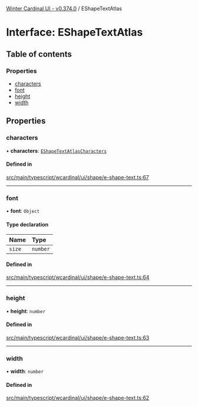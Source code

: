 [Winter Cardinal UI - v0.374.0](../index.md) / EShapeTextAtlas

# Interface: EShapeTextAtlas

## Table of contents

### Properties

- [characters](EShapeTextAtlas.md#characters)
- [font](EShapeTextAtlas.md#font)
- [height](EShapeTextAtlas.md#height)
- [width](EShapeTextAtlas.md#width)

## Properties

### characters

• **characters**: [`EShapeTextAtlasCharacters`](../index.md#eshapetextatlascharacters)

#### Defined in

[src/main/typescript/wcardinal/ui/shape/e-shape-text.ts:67](https://github.com/winter-cardinal/winter-cardinal-ui/blob/v0.310.1/src/main/typescript/wcardinal/ui/shape/e-shape-text.ts#L67)

___

### font

• **font**: `Object`

#### Type declaration

| Name | Type |
| :------ | :------ |
| `size` | `number` |

#### Defined in

[src/main/typescript/wcardinal/ui/shape/e-shape-text.ts:64](https://github.com/winter-cardinal/winter-cardinal-ui/blob/v0.310.1/src/main/typescript/wcardinal/ui/shape/e-shape-text.ts#L64)

___

### height

• **height**: `number`

#### Defined in

[src/main/typescript/wcardinal/ui/shape/e-shape-text.ts:63](https://github.com/winter-cardinal/winter-cardinal-ui/blob/v0.310.1/src/main/typescript/wcardinal/ui/shape/e-shape-text.ts#L63)

___

### width

• **width**: `number`

#### Defined in

[src/main/typescript/wcardinal/ui/shape/e-shape-text.ts:62](https://github.com/winter-cardinal/winter-cardinal-ui/blob/v0.310.1/src/main/typescript/wcardinal/ui/shape/e-shape-text.ts#L62)
